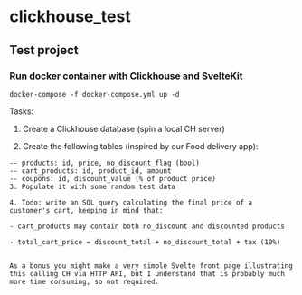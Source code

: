 # clickhouse_test
## Test project

### Run docker container with Clickhouse and SvelteKit
```
docker-compose -f docker-compose.yml up -d
```

Tasks:
1. Create a Clickhouse database (spin a local CH server)

2. Create the following tables (inspired by our Food delivery app):

```
-- products: id, price, no_discount_flag (bool)
-- cart_products: id, product_id, amount
-- coupons: id, discount_value (% of product price)
3. Populate it with some random test data

4. Todo: write an SQL query calculating the final price of a customer's cart, keeping in mind that:

- cart_products may contain both no_discount and discounted products

- total_cart_price = discount_total + no_discount_total + tax (10%)


As a bonus you might make a very simple Svelte front page illustrating this calling CH via HTTP API, but I understand that is probably much more time consuming, so not required.